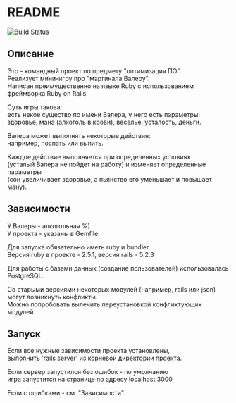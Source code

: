 # README

[![Build Status](https://travis-ci.org/SazPavel/Ruby_on_Rails_Valera_SIBSUTIS.svg?branch=master)](https://travis-ci.org/SazPavel/Ruby_on_Rails_Valera_SIBSUTIS)
## Описание
Это - командный проект по предмету "оптимизация ПО".  
Реализует мини-игру про "маргинала Валеру".  
Написан преимущественно на языке Ruby с использованием фреймворка Ruby on Rails.

Суть игры такова:  
есть некое существо по имени Валера, у него есть параметры:  
здоровье, мана (алкоголь в крови), веселье, усталость, деньги.

Валера может выполнять некоторые действия:  
например, поспать или выпить.

Каждое действие выполняется при определенных условиях  
(усталый Валера не пойдет на работу) и изменяет определенные параметры  
(сон увеличивает здоровье, а пьянство его уменьшает и повышает ману).  

## Зависимости
У Валеры - алкогольная %)  
У проекта - указаны в Gemfile.  

Для запуска обязательно иметь ruby и bundler.  
Версия ruby в проекте - 2.5.1, версия rails - 5.2.3

Для работы с базами данных (создание пользователей) использовалась PostgreSQL.

Со старыми версиями некоторых модулей (например, rails или json)  
могут возникнуть конфликты.  
Можно попробовать вылечить переустановкой конфликтующих модулей.  

## Запуск
Если все нужные зависимости проекта установлены,  
выполнить 'rails server' из корневой директории проекта.  

Если сервер запустился без ошибок - по умолчанию  
игра запустится на странице по адресу localhost:3000  

Если с ошибками - см. "Зависимости".
